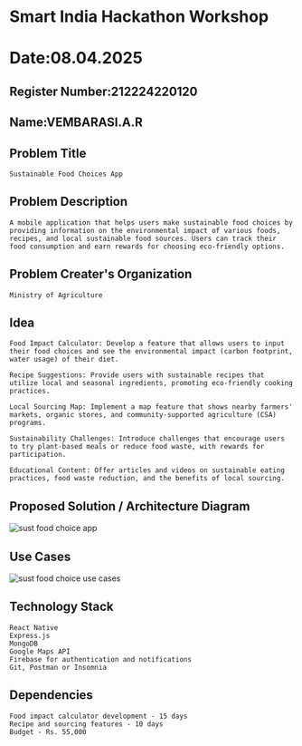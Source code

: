 # Smart India Hackathon Workshop
# Date:08.04.2025
## Register Number:212224220120
## Name:VEMBARASI.A.R
## Problem Title
```
Sustainable Food Choices App
```
## Problem Description
```
A mobile application that helps users make sustainable food choices by providing information on the environmental impact of various foods, recipes, and local sustainable food sources. Users can track their food consumption and earn rewards for choosing eco-friendly options.
```
## Problem Creater's Organization
```
Ministry of Agriculture
```
## Idea
```
Food Impact Calculator: Develop a feature that allows users to input their food choices and see the environmental impact (carbon footprint, water usage) of their diet.

Recipe Suggestions: Provide users with sustainable recipes that utilize local and seasonal ingredients, promoting eco-friendly cooking practices.

Local Sourcing Map: Implement a map feature that shows nearby farmers' markets, organic stores, and community-supported agriculture (CSA) programs.

Sustainability Challenges: Introduce challenges that encourage users to try plant-based meals or reduce food waste, with rewards for participation.

Educational Content: Offer articles and videos on sustainable eating practices, food waste reduction, and the benefits of local sourcing.
```




## Proposed Solution / Architecture Diagram
![sust food choice app](https://github.com/user-attachments/assets/ff28f17a-f1db-4423-a78d-aa869ee88980)

## Use Cases
![sust food choice use cases](https://github.com/user-attachments/assets/105ba0d1-324c-42d9-b436-1309092b4b27)

## Technology Stack
```
React Native
Express.js
MongoDB
Google Maps API
Firebase for authentication and notifications
Git, Postman or Insomnia
```

## Dependencies
```
Food impact calculator development - 15 days
Recipe and sourcing features - 10 days
Budget - Rs. 55,000

```

